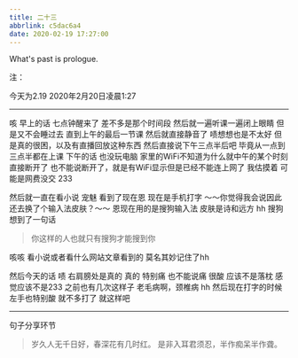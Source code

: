 ```yaml
---
title: 二十三
abbrlink: c5dac6a4
date: 2020-02-19 17:27:00
---
```

What's past is prologue.

<!--more-->注：
今天为2.19
2020年2月20日凌晨1:27


----------
咳
早上的话
七点钟醒来了
差不多是那个时间段
然后就一遍听课一遍闭上眼睛
但是又不会睡过去
直到上午的最后一节课
然后就直接静音了
啧想想也是不太好
但是真的很困，以及有直播回放这种东西
然后直接说下午三点半后吧
毕竟从一点到三点半都在上课
下午的话
也没玩电脑
家里的WiFi不知道为什么就中午的某个时刻直接断开了
也不能说断开了，就是有WiFi显示但是已经不能连上网了
我估摸着
可能是网费没交
233

然后就一直在看小说
宠魅
看到了现在恩
现在是手机打字
～～你觉得我会说因此还去换了个输入法皮肤？～～
恩现在用的是搜狗输入法
皮肤是诗和远方
hh
搜狗
想到了一句话

> 你这样的人也就只有搜狗才能搜到你

咳咳
看小说或者看什么网站文章看到的
莫名其妙记住了hh

然后今天的话
啧
右肩膀处是真的
真的
特别痛
也不能说痛
很酸
应该不是落枕
感觉应该不是233
之前也有几次这样子
老毛病啊，颈椎病
hh
然后现在打字的时候左手也特别酸
就不多打了
就这样吧


----------


句子分享环节

> 岁久人无千日好，春深花有几时红。
> 是非入耳君须忍，半作痴呆半作聋。

